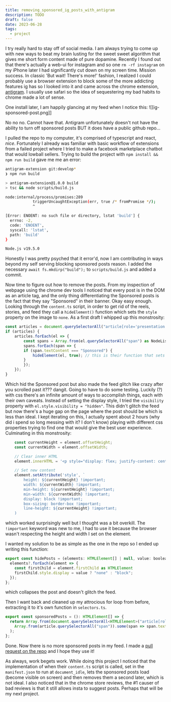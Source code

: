 ```yaml
---
title: removing_sponsored_ig_posts_with_antigram
description: TODO
draft: false
date: 2023-06-28
tags:
  - project
---
```

I try really hard to stay off of social media. I am always trying to come up with new ways to beat my brain lusting for the sweet sweet algorithm that gives me short form content made of pure dopamine. Recently I found out that there's actually a web-ui for instagram and so one `rm -rf instagram` on my iPhone later I had significantly cut down on my screen time. Mission success. In classic 'But wait! There's more!' fashion, I realized I could probably use a browser extension to block some of the more addicting features ig has so I looked into it and came across the chrome extension, [antigram](https://chrome.google.com/webstore/detail/antigram-explore-blocker/igbheapdmolhhmmklmkfjjjncmhihfjh). I usually use safari so the idea of sequestering my bad habits to chrome made a lot of sense.

One install later, I am happily glancing at my feed when I notice this:
![[ig-sponsored-post.png]]

No no no. Cannot have that. Antigram unfortunately doesn't not have the ability to turn off sponsored posts BUT it does have a public github repo...

I pulled the repo to my computer, it's comprised of typescript and react, *nice*. Fortunately I already was familiar with basic workflow of extensions from a failed project where I tried to make a facebook marketplace chatbot that would lowball sellers. Trying to build the project with `npm install && npm run build` gave me me an error:
```sh
antigram-extension git:develop*  
❯ npm run build

> antigram-extension@1.0.0 build
> tsc && node scripts/build.js

node:internal/process/promises:289
            triggerUncaughtException(err, true /* fromPromise */);
            ^

[Error: ENOENT: no such file or directory, lstat 'build'] {
  errno: -2,
  code: 'ENOENT',
  syscall: 'lstat',
  path: 'build'
}

Node.js v19.5.0
```

Honestly I was pretty psyched that it error'd, now I am contributing in ways beyond my self serving blocking sponsored posts reason. I added the necessary `await fs.mkdirp("build");` to `scripts/build.js` and added a commit. 

Now time to figure out how to remove the posts. From my inspection of webpage using the chrome dev tools I noticed that every post is in the DOM as an article tag, and the only thing differentiating the Sponsored posts is the fact that they say "Sponsored" in their banner. Okay easy enough. Looking through the `content.ts` script, in order to get rid of the reels, stories, and feed they call a `hideElement()` function which sets the `style` property on the image to `none`. As a first draft I whipped up this monstrosity:

```js
const articles = document.querySelectorAll("article[role='presentation']") as NodeListOf<HTMLElement>;
if (articles) {
    articles.forEach(el => {
        const spans = Array.from(el.querySelectorAll("span") as NodeListOf<HTMLElement>);
        spans.forEach(span => {
        if (span.textContent === "Sponsored") {
            hideElement(el, true); // this is their function that sets el.style.display = "none"
        }
        });
    });
}
```

Which hid the Sponsored post but also made the feed glitch like crazy after you scrolled past it??? dangit. Going to have to do some testing. Luckily (?) with css there's an infinite amount of ways to accomplish things, each with their own caveats. Instead of setting the display style, I tried the `visibility` property with `el.style.visibility = "hidden"`. This didn't glitch the feed but now there's a huge gap on the page where the post should be which is less than ideal. I kept iterating on this, I actually spent about 2 hours (why did i spend so long messing with it? I don't know) playing with different css properties trying to find one that would give the best user experience. Culminating in this monstrosity:

```js
    const currentHeight = element.offsetHeight;
    const currentWidth = element.offsetWidth;

    // Clear inner HTML
    element.innerHTML = '<p style="display: flex; justify-content: center; align-items: center;">Sponsored Post removed</p>';

    // Set new content
    element.setAttribute('style', `
        height: ${currentHeight} !important;
        width: ${currentWidth} !important;
        min-height: ${currentHeight} !important;
        min-width: ${currentWidth} !important;
        display: block !important;
        box-sizing: border-box !important;
        line-height: ${currentHeight} !important;
    )
```

which worked surprisingly well but I thought was a bit overkill. The `!important` keyword was new to me, I had to use it because the browser wasn't respecting the height and width I set on the element. 

I wanted my solution to be as simple as the one in the repo so I ended up writing this function:

```js
export const hidePosts = (elements: HTMLElement[] | null, value: boolean | string) => {
  elements?.forEach(element => {
    const firstChild = element.firstChild as HTMLElement
    firstChild.style.display = value ? "none" : "block";
  });
};
```

which collapses the post and doesn't glitch the feed. 

Then I want back and cleaned up my attrocious for loop from before, extracting it to it's own function in `selectors.ts`. 

```js
export const sponsoredPosts = (): HTMLElement[] => {
  return Array.from(document.querySelectorAll<HTMLElement>("article[role='presentation']")).filter(article =>
    Array.from(article.querySelectorAll("span")).some(span => span.textContent === "Sponsored")
  );
};
```

Done. Now there is no more sponsored posts in my feed. I made a [pull request on the repo](https://github.com/aymyo/antigram-extension/pull/39) and I hope they use it!

As always, work begets work. While doing this project I noticed that the implementation of when their `content.ts` script is called, set in the `manifest.json` to run at `document_idle`, lets the sponsored posts load (become visible on screen) and then removes them a second later, which is not ideal. I also noticed that in the chrome store reviews, the #1 causer of bad reviews is that it still allows insta to suggest posts. Perhaps that will be my next project.

